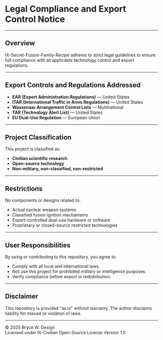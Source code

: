 # Legal Compliance and Export Control Notice

---

## Overview

IX-Secret-Fusion-Family-Recipe adheres to strict legal guidelines to ensure full compliance with all applicable technology control and export regulations.

---

## Export Controls and Regulations Addressed

- **EAR (Export Administration Regulations)** — United States  
- **ITAR (International Traffic in Arms Regulations)** — United States  
- **Wassenaar Arrangement Control Lists** — Multinational  
- **TAR (Technology Alert List)** — United States  
- **EU Dual-Use Regulation** — European Union  

---

## Project Classification

This project is classified as:

- **Civilian scientific research**  
- **Open-source technology**  
- **Non-military, non-classified, non-restricted**

---

## Restrictions

No components or designs related to:

- Actual nuclear weapon systems  
- Classified fusion ignition mechanisms  
- Export-controlled dual-use hardware or software  
- Proprietary or closed-source restricted technologies

---

## User Responsibilities

By using or contributing to this repository, you agree to:

- Comply with all local and international laws.  
- Not use this project for prohibited military or intelligence purposes.  
- Verify compliance before export or redistribution.

---

## Disclaimer

This repository is provided "as is" without warranty. The author disclaims liability for misuse or violation of laws.

---

© 2025 Bryce W. Design  
Licensed under IX-Civilian Open-Source License Version 1.0
